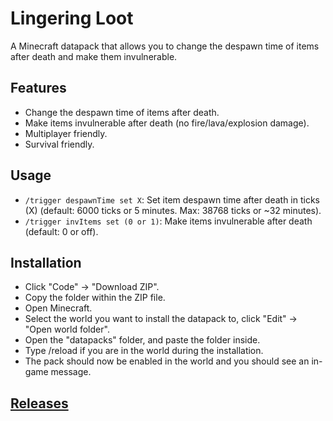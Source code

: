 # Lingering Loot
A Minecraft datapack that allows you to change the despawn time of items after death and make them invulnerable.

## Features
* Change the despawn time of items after death.
* Make items invulnerable after death (no fire/lava/explosion damage).
* Multiplayer friendly.
* Survival friendly.

## Usage
* ```/trigger despawnTime set X```: Set item despawn time after death in ticks (X) (default: 6000 ticks or 5 minutes. Max: 38768 ticks or ~32 minutes).
* ```/trigger invItems set (0 or 1)```: Make items invulnerable after death (default: 0 or off).

## Installation
* Click "Code" -> "Download ZIP".
* Copy the folder within the ZIP file.
* Open Minecraft.
* Select the world you want to install the datapack to, click "Edit" -> "Open world folder".
* Open the "datapacks" folder, and paste the folder inside.
* Type /reload if you are in the world during the installation.
* The pack should now be enabled in the world and you should see an in-game message.

## [Releases](https://github.com/TechnoBro03/LingeringLoot/releases)
